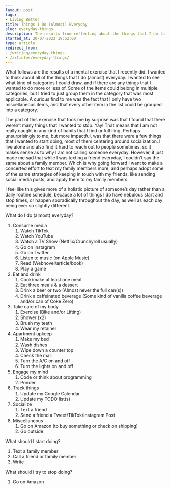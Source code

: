 ```yaml
---
layout: post
tags:
- Living Better
title: Things I Do (Almost) Everyday
slug: everyday-things
description: The results from reflecting about the things that I do (almost) everyday.
started_at: 20-07-2023 19:52:00
type: article
redirect_from:
- /writing/everyday-things
- /articles/everyday-things/
---
```


What follows are the results of a mental exercise that I recently did. I wanted to think about all of the things that I do (almost) everyday. I wanted to see what kind of categories I could draw, and if there are any things that I wanted to do more or less of. Some of the items could belong in multiple categories, but I tried to just group them in the category that was most applicable. A curious find to me was the fact that I only have two miscellaneous items, and that every other item in the list could be grouped into a category.

The part of this exercise that took me by surprise was that I found that there weren’t many things that I wanted to stop. Yay! That means that I am not really caught in any kind of habits that I find unfulfilling. Perhaps unsurprisingly to me, but more impactful, was that there were a few things that I wanted to start doing, most of them centering around socialization. I live alone and also find it hard to reach out to people sometimes, so it makes sense as to why I am not calling someone everyday. However, it just made me sad that while I was texting a friend everyday, I couldn’t say the same about a family member. Which is why going forward I want to make a concerted effort to text my family members more, and perhaps adopt some of the same strategies of keeping in touch with my friends, like sending social media posts, and apply them to my family members.

I feel like this gives more of a holistic picture of someone’s day rather than a daily routine schedule, because a lot of things I do have nebulous start and stop times, or happen sporadically throughout the day, as well as each day being ever so slightly different.

What do I do (almost) everyday?
1. Consume media
    1. Watch TikTok
    2. Watch YouTube
    3. Watch a TV Show (Netflix/Crunchyroll usually)
    4. Go on Instagram
    5. Go on Twitter
    6. Listen to music (on Apple Music)
    7. Read (Webnovel/article/book)
    8. Play a game
2. Eat and drink
    1. Cook/make at least one meal
    2. Eat three meals & a dessert
    3. Drink a beer or two (Almost never the full can(s))
    4. Drink a caffeinated beverage (Some kind of vanilla coffee beverage and/or can of Coke Zero)
3. Take care of my body
    1. Exercise (Bike and/or Lifting)
    2. Shower (x2)
    3. Brush my teeth
    4. Wear my retainer
4. Apartment upkeep
    1. Make my bed
    2. Wash dishes
    3. Wipe down a counter top
    4. Check the mail
    5. Turn the A/C on and off
    6. Turn the lights on and off
5. Engage my mind
    1. Code or think about programming
    2. Ponder
6. Track things
    1. Update my Google Calendar
    2. Update my TODO list(s)
7. Socialize
    1. Text a friend
    2. Send a friend a Tweet/TikTok/Instagram Post
8. Miscellaneous
    1. Go on Amazon (to buy something or check on shipping)
    2. Go outside

What should I start doing?
1. Text a family member
2. Call a friend or family member
3. Write

What should I try to stop doing?
1. Go on Amazon